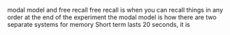 modal model and free recall
free recall is when you can recall things in any order at the end of the experiment
the modal model is how there are two separate systems for memory
	Short term lasts 20 seconds, it is 